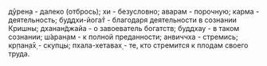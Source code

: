 дӯрен̣а - далеко (отбрось); хи - безусловно; аварам - порочную; карма - деятельность; буддхи-йога̄т - благодаря деятельности в сознании Кришны; дханан̃джайа - о завоеватель богатств; буддхау - в таком сознании; ш́аран̣ам - к полной преданности; анвиччха - стремись; кр̣пан̣а̄х̣ - скупцы; пхала-хетавах̣ - те, кто стремится к плодам своего труда.